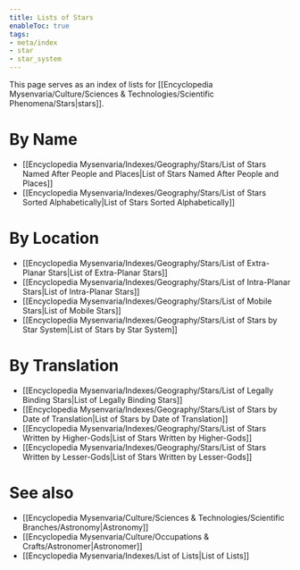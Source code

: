 ```yaml
---
title: Lists of Stars
enableToc: true
tags:
- meta/index
- star
- star_system
---
```


This page serves as an index of lists for [[Encyclopedia Mysenvaria/Culture/Sciences & Technologies/Scientific Phenomena/Stars|stars]]. 

# By Name
- [[Encyclopedia Mysenvaria/Indexes/Geography/Stars/List of Stars Named After People and Places|List of Stars Named After People and Places]]
- [[Encyclopedia Mysenvaria/Indexes/Geography/Stars/List of Stars Sorted Alphabetically|List of Stars Sorted Alphabetically]]

# By Location
- [[Encyclopedia Mysenvaria/Indexes/Geography/Stars/List of Extra-Planar Stars|List of Extra-Planar Stars]]
- [[Encyclopedia Mysenvaria/Indexes/Geography/Stars/List of Intra-Planar Stars|List of Intra-Planar Stars]]
- [[Encyclopedia Mysenvaria/Indexes/Geography/Stars/List of Mobile Stars|List of Mobile Stars]]
- [[Encyclopedia Mysenvaria/Indexes/Geography/Stars/List of Stars by Star System|List of Stars by Star System]]

# By Translation
- [[Encyclopedia Mysenvaria/Indexes/Geography/Stars/List of Legally Binding Stars|List of Legally Binding Stars]]
- [[Encyclopedia Mysenvaria/Indexes/Geography/Stars/List of Stars by Date of Translation|List of Stars by Date of Translation]]
- [[Encyclopedia Mysenvaria/Indexes/Geography/Stars/List of Stars Written by Higher-Gods|List of Stars Written by Higher-Gods]]
- [[Encyclopedia Mysenvaria/Indexes/Geography/Stars/List of Stars Written by Lesser-Gods|List of Stars Written by Lesser-Gods]]

# See also
- [[Encyclopedia Mysenvaria/Culture/Sciences & Technologies/Scientific Branches/Astronomy|Astronomy]]
- [[Encyclopedia Mysenvaria/Culture/Occupations & Crafts/Astronomer|Astronomer]]
- [[Encyclopedia Mysenvaria/Indexes/List of Lists|List of Lists]]
